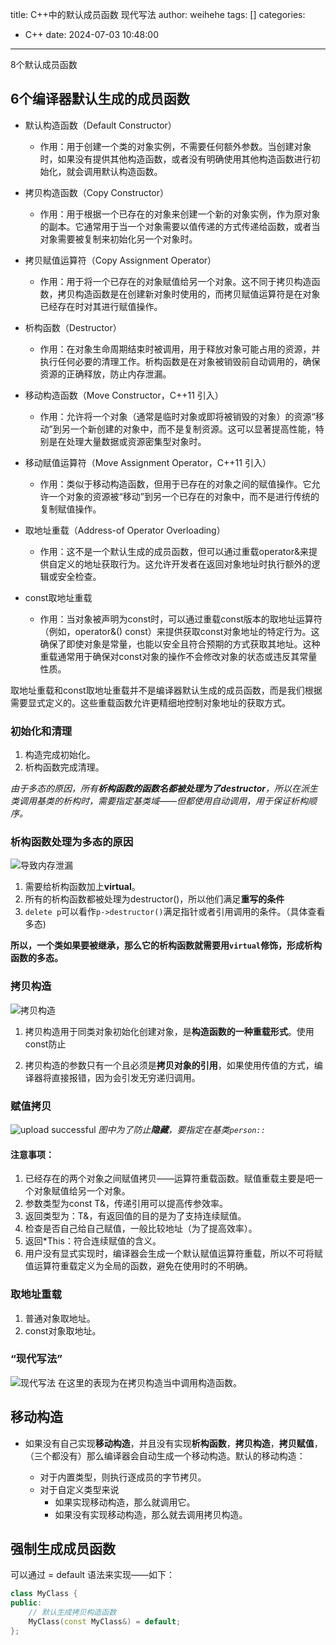 title: C++中的默认成员函数 现代写法
author: weihehe
tags: []
categories:
  - C++
date: 2024-07-03 10:48:00
---
8个默认成员函数
<!-- more -->

## 6个编译器默认生成的成员函数

- 默认构造函数（Default Constructor）

	- 作用：用于创建一个类的对象实例，不需要任何额外参数。当创建对象时，如果没有提供其他构造函数，或者没有明确使用其他构造函数进行初始化，就会调用默认构造函数。

- 拷贝构造函数（Copy Constructor）
	- 作用：用于根据一个已存在的对象来创建一个新的对象实例，作为原对象的副本。它通常用于当一个对象需要以值传递的方式传递给函数，或者当对象需要被复制来初始化另一个对象时。

- 拷贝赋值运算符（Copy Assignment Operator）
	- 作用：用于将一个已存在的对象赋值给另一个对象。这不同于拷贝构造函数，拷贝构造函数是在创建新对象时使用的，而拷贝赋值运算符是在对象已经存在时对其进行赋值操作。

- 析构函数（Destructor）
	- 作用：在对象生命周期结束时被调用，用于释放对象可能占用的资源，并执行任何必要的清理工作。析构函数是在对象被销毁前自动调用的，确保资源的正确释放，防止内存泄漏。

- 移动构造函数（Move Constructor，C++11 引入）
	- 作用：允许将一个对象（通常是临时对象或即将被销毁的对象）的资源“移动”到另一个新创建的对象中，而不是复制资源。这可以显著提高性能，特别是在处理大量数据或资源密集型对象时。

- 移动赋值运算符（Move Assignment Operator，C++11 引入）
	- 作用：类似于移动构造函数，但用于已存在的对象之间的赋值操作。它允许一个对象的资源被“移动”到另一个已存在的对象中，而不是进行传统的复制赋值操作。

- 取地址重载（Address-of Operator Overloading）
	- 作用：这不是一个默认生成的成员函数，但可以通过重载operator&来提供自定义的地址获取行为。这允许开发者在返回对象地址时执行额外的逻辑或安全检查。

- const取地址重载
	- 作用：当对象被声明为const时，可以通过重载const版本的取地址运算符（例如，operator&() const）来提供获取const对象地址的特定行为。这确保了即使对象是常量，也能以安全且符合预期的方式获取其地址。这种重载通常用于确保对const对象的操作不会修改对象的状态或违反其常量性质。

取地址重载和const取地址重载并不是编译器默认生成的成员函数，而是我们根据需要显式定义的。这些重载函数允许更精细地控制对象地址的获取方式。

### 初始化和清理

1. 构造完成初始化。
2. 析构函数完成清理。

*由于多态的原因，所有**析构函数的函数名都被处理为了destructor**，所以在派生类调用基类的析构时，需要指定基类域——但都使用自动调用，用于保证析构顺序。*

### 析构函数处理为多态的原因


![**导致内存泄漏**](/images/默认成员函数-01.png)

1. 需要给析构函数加上**virtual**。
2. 所有的析构函数都被处理为destructor()，所以他们满足**重写的条件**
3. `delete p`可以看作`p->destructor()`满足指针或者引用调用的条件。（具体查看多态)

**所以，一个类如果要被继承，那么它的析构函数就需要用`virtual`修饰，形成析构函数的多态。**

### 拷贝构造

![拷贝构造](/images/成员函数_copy_and_structure.png)
1. 拷贝构造用于同类对象初始化创建对象，是**构造函数的一种重载形式**。使用const防止

2. 拷贝构造的参数只有一个且必须是**拷贝对象的引用**，如果使用传值的方式，编译器将直接报错，因为会引发无穷递归调用。 

### 赋值拷贝

![upload successful](/images/assignment_copy.png)
*图中为了防止**隐藏**，要指定在基类`person::`*

#### 注意事项：

 1. 已经存在的两个对象之间赋值拷贝——运算符重载函数。赋值重载主要是吧一个对象赋值给另一个对象。
 2. 参数类型为const T&，传递引用可以提高传参效率。
 3. 返回类型为：T&，有返回值的目的是为了支持连续赋值。
 4. 检查是否自己给自己赋值，一般比较地址（为了提高效率）。
 5. 返回*This：符合连续赋值的含义。
 6. 用户没有显式实现时，编译器会生成一个默认赋值运算符重载，所以不可将赋值运算符重载定义为全局的函数，避免在使用时的不明确。

### 取地址重载
1. 普通对象取地址。
2. const对象取地址。

### “现代写法”
![现代写法](/images/Modern_Writing.png)
在这里的表现为在拷贝构造当中调用构造函数。


## 移动构造

- 如果没有自己实现**移动构造**，并且没有实现**析构函数**，**拷贝构造**，**拷贝赋值**，（三个都没有）那么编译器会自动生成一个移动构造。默认的移动构造：

	- 对于内置类型，则执行逐成员的字节拷贝。
	- 对于自定义类型来说
    	- 如果实现移动构造，那么就调用它。
		- 如果没有实现移动构造，那么就去调用拷贝构造。

## 强制生成成员函数

可以通过 = default 语法来实现——如下：
```cpp
class MyClass {
public:
    // 默认生成拷贝构造函数
    MyClass(const MyClass&) = default;
};

```